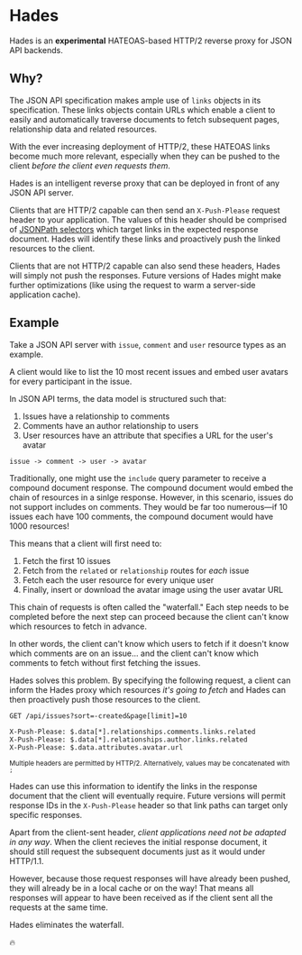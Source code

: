 Hades
===

Hades is an **experimental** HATEOAS-based HTTP/2 reverse proxy for JSON API backends.

## Why?
The JSON API specification makes ample use of `links` objects in its
specification. These links objects contain URLs which enable a client to easily
and automatically traverse documents to fetch subsequent pages, relationship
data and related resources.

With the ever increasing deployment of HTTP/2, these HATEOAS links become much
more relevant, especially when they can be pushed to the client _before the
client even requests them_.

Hades is an intelligent reverse proxy that can be deployed in front of any
JSON API server.

Clients that are HTTP/2 capable can then send an `X-Push-Please` request header
to your application. The values of this header should be comprised of [JSONPath selectors](http://goessner.net/articles/JsonPath/index.html#e2)
which target links in the expected response document. Hades will identify these
links and proactively push the linked resources to the client.

Clients that are not HTTP/2 capable can also send these headers, Hades will
simply not push the responses. Future versions of Hades might make further
optimizations (like using the request to warm a server-side application cache).

## Example
Take a JSON API server with `issue`, `comment` and `user` resource types as an
example.

A client would like to list the 10 most recent issues and embed user
avatars for every participant in the issue.

In JSON API terms, the data model is structured such that:

1. Issues have a relationship to comments
1. Comments have an author relationship to users
1. User resources have an attribute that specifies a URL for the user's avatar

`issue -> comment -> user -> avatar`

Traditionally, one might use the `include` query parameter to receive a compound
document response. The compound document would embed the chain of resources in a
sinlge response. However, in this scenario, issues do not support includes on
comments. They would be far too numerous&mdash;if 10 issues each have 100 comments,
the compound document would have 1000 resources!

This means that a client will first need to:

1. Fetch the first 10 issues
1. Fetch from the `related` or `relationship` routes for _each_ issue
1. Fetch each the user resource for every unique user
1. Finally, insert or download the avatar image using the user avatar URL

This chain of requests is often called the "waterfall." Each step needs to be
completed before the next step can proceed because the client can't know which
resources to fetch in advance.

In other words, the client can't know which users to fetch if it doesn't know
which comments are on an issue... and the client can't know which comments to
fetch without first fetching the issues.

Hades solves this problem. By specifying the following request, a client can
inform the Hades proxy which resources _it's going to fetch_ and Hades can then
proactively push those resources to the client.

```
GET /api/issues?sort=-created&page[limit]=10

X-Push-Please: $.data[*].relationships.comments.links.related
X-Push-Please: $.data[*].relationships.author.links.related
X-Push-Please: $.data.attributes.avatar.url
```
<sup>Multiple headers are permitted by HTTP/2. Alternatively, values may be
concatenated with `;`</sup>

Hades can use this information to identify the links in the response document
that the client will eventually require. Future versions will permit response
IDs in the `X-Push-Please` header so that link paths can target only specific
responses.

Apart from the client-sent header, _client applications need not be adapted in
any way_. When the client recieves the initial response document, it should
still request the subsequent documents just as it would under HTTP/1.1.

However, because those request responses will have already been pushed, they
will already be in a local cache or on the way! That means all responses will
appear to have been received as if the client sent all the requests at the same
time.

Hades eliminates the waterfall.

🔥

